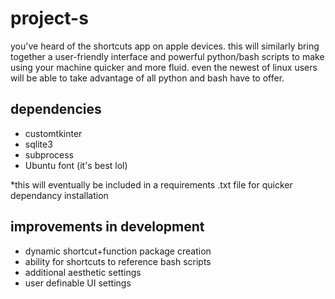 # project-s
you've heard of the shortcuts app on apple devices. this will similarly bring together a user-friendly interface and powerful python/bash scripts to make using your machine quicker and more fluid. even the newest of linux users will be able to take advantage of all python and bash have to offer.

## dependencies

- customtkinter
- sqlite3
- subprocess
- Ubuntu font (it's best lol)

*this will eventually be included in a requirements .txt file for quicker dependancy installation

## improvements in development

- dynamic shortcut+function package creation
- ability for shortcuts to reference bash scripts
- additional aesthetic settings
- user definable UI settings
